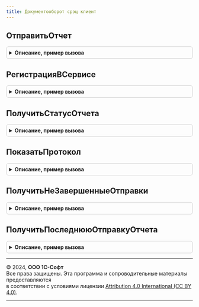 ```yaml
---
title: Документооборот срэц клиент
---
```



## ОтправитьОтчет
<details style="margin: 1em 0; padding: 0.5em; border: 1px solid #ccc; border-radius: 6px;">

<summary style="font-weight: bold; cursor: pointer;">Описание, пример вызова</summary>

```bsl

Процедура ОтправитьОтчет(Организация, СсылкаНаОтчет, ИнформацияПоДекларацииНДС, СписокОтправки, МассивВыгрузки, ВладелецФормы = Неопределено, КонтекстСессии = Неопределено, ОписаниеОповещения = Неопределено) Экспорт
```

Пример вызова
```bsl
ДокументооборотСРЭЦКлиент.ОтправитьОтчет(Организация, СсылкаНаОтчет, ИнформацияПоДекларацииНДС, СписокОтправки, МассивВыгрузки, ВладелецФормы, КонтекстСессии, ОписаниеОповещения);
```
</details>

## РегистрацияВСервисе
<details style="margin: 1em 0; padding: 0.5em; border: 1px solid #ccc; border-radius: 6px;">

<summary style="font-weight: bold; cursor: pointer;">Описание, пример вызова</summary>

```bsl

Процедура РегистрацияВСервисе(Логин, Пароль, Организация, Сертификат, ПараметрыДляСледующихШагов = Неопределено, ОбработкаОповещения = Неопределено) Экспорт
```

Пример вызова
```bsl
ДокументооборотСРЭЦКлиент.РегистрацияВСервисе(Логин, Пароль, Организация, Сертификат, ПараметрыДляСледующихШагов, ОбработкаОповещения);
```
</details>

## ПолучитьСтатусОтчета
<details style="margin: 1em 0; padding: 0.5em; border: 1px solid #ccc; border-radius: 6px;">

<summary style="font-weight: bold; cursor: pointer;">Описание, пример вызова</summary>

```bsl


Процедура ПолучитьСтатусОтчета(ОповещениеОЗавершении, Организация, Отправка, ВладелецФормы = Неопределено) Экспорт
```

Пример вызова
```bsl
ДокументооборотСРЭЦКлиент.ПолучитьСтатусОтчета(ОповещениеОЗавершении, Организация, Отправка, ВладелецФормы);
```
</details>

## ПоказатьПротокол
<details style="margin: 1em 0; padding: 0.5em; border: 1px solid #ccc; border-radius: 6px;">

<summary style="font-weight: bold; cursor: pointer;">Описание, пример вызова</summary>

```bsl


Процедура ПоказатьПротокол(ИсточникСсылка, ПечатьВозможна = Истина) Экспорт
```

Пример вызова
```bsl
ДокументооборотСРЭЦКлиент.ПоказатьПротокол(ИсточникСсылка, ПечатьВозможна);
```
</details>

## ПолучитьНеЗавершенныеОтправки
<details style="margin: 1em 0; padding: 0.5em; border: 1px solid #ccc; border-radius: 6px;">

<summary style="font-weight: bold; cursor: pointer;">Описание, пример вызова</summary>

```bsl


Функция ПолучитьНеЗавершенныеОтправки(Организация) Экспорт
```

Пример вызова
```bsl
Результат = ДокументооборотСРЭЦКлиент.ПолучитьНеЗавершенныеОтправки(Организация) 
```
</details>

## ПолучитьПоследнююОтправкуОтчета
<details style="margin: 1em 0; padding: 0.5em; border: 1px solid #ccc; border-radius: 6px;">

<summary style="font-weight: bold; cursor: pointer;">Описание, пример вызова</summary>

```bsl


Функция ПолучитьПоследнююОтправкуОтчета(ОтчетСсылка) Экспорт
```

Пример вызова
```bsl
Результат = ДокументооборотСРЭЦКлиент.ПолучитьПоследнююОтправкуОтчета(ОтчетСсылка) 
```
</details>

---

© 2024, **ООО 1С-Софт**  
Все права защищены. Эта программа и сопроводительные материалы предоставляются  
в соответствии с условиями лицензии [Attribution 4.0 International (CC BY 4.0)](https://creativecommons.org/licenses/by/4.0/legalcode).

---
